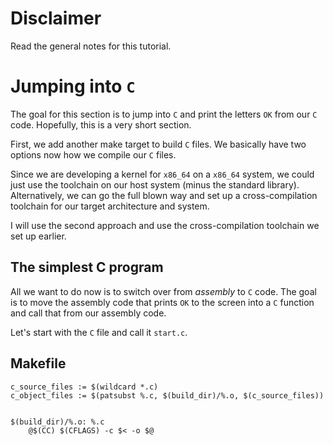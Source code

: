 # Disclaimer
Read the general notes for this tutorial.

# Jumping into `C`
The goal for this section is to jump into `C` and print the letters `OK` from our `C`
code. Hopefully, this is a very short section.

First, we add another make target to build `C` files.  We basically have two options
now how we compile our `C` files.

Since we are developing a kernel for `x86_64` on a `x86_64` system, we could just use
the toolchain on our host system (minus the standard library). Alternatively, we can
go the full blown way and set up a cross-compilation toolchain for our target
architecture and system.

I will use the second approach and use the cross-compilation toolchain we set up earlier.

## The simplest C program
All we want to do now is to switch over from _assembly_ to `C` code. The goal is to move
the assembly code that prints `OK` to the screen into a `C` function and call that from
our assembly code.

Let's start with the `C` file and call it `start.c`.


## Makefile
```
c_source_files := $(wildcard *.c)
c_object_files := $(patsubst %.c, $(build_dir)/%.o, $(c_source_files))


$(build_dir)/%.o: %.c
	@$(CC) $(CFLAGS) -c $< -o $@
```

